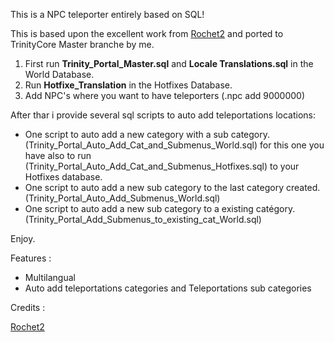 This is a NPC teleporter entirely based on SQL!<br/>

This is based upon the excellent work from <a href="https://rochet2.github.io/">Rochet2</a> and ported to TrinityCore Master branche by me.<br/>

1) First run <b>Trinity_Portal_Master.sql</b> and <b>Locale Translations.sql</b> in the World Database.<br/>
2) Run <b>Hotfixe_Translation</b> in the Hotfixes Database.<br/>
3) Add NPC's where you want to have teleporters (.npc add 9000000)<br/>

After thar i provide several sql scripts to auto add teleportations locations:<br/>

* One script to auto add a new category with a sub category. (Trinity_Portal_Auto_Add_Cat_and_Submenus_World.sql) for this one you have also to run (Trinity_Portal_Auto_Add_Cat_and_Submenus_Hotfixes.sql) to your Hotfixes database.<br/>
* One script to auto add a new sub category to the last category created. (Trinity_Portal_Auto_Add_Submenus_World.sql)<br/>
* One script to auto add a new sub category to a existing catégory. (Trinity_Portal_Add_Submenus_to_existing_cat_World.sql)<br/>
  
Enjoy.<br/>

Features :
* Multilangual<br/>
* Auto add teleportations categories and Teleportations sub categories<br/>

Credits :<br/>

<a href="https://rochet2.github.io/">Rochet2</a>
